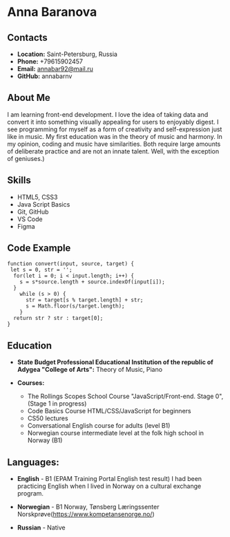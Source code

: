 # Anna Baranova


## Contacts

* **Location:** Saint-Petersburg, Russia
* **Phone:** +79615902457
* **Email:** annabar92@mail.ru
* **GitHub:** annabarnv
 
## About Me

I am learning front-end development. I love the idea of taking data and convert it into something visually appealing for users to enjoyably digest. I see programming for myself as a form of creativity and self-expression just like in music. My first education was in the theory of music and harmony. In my opinion, coding and music have similarities. Both require large amounts of deliberate practice and are not an innate talent. Well, with the exception of geniuses.) 


## Skills

* HTML5, CSS3
* Java Script Basics
* Git, GitHub
* VS Code
* Figma


## Code Example

```
function convert(input, source, target) {
 let s = 0, str = '';
  for(let i = 0; i < input.length; i++) {
    s = s*source.length + source.indexOf(input[i]);
  }
    while (s > 0) {
      str = target[s % target.length] + str;
      s = Math.floor(s/target.length);
    }
  return str ? str : target[0];
}

```

## Education 

* **State Budget Professional Educational Institution of the republic of Adygea "College of Arts":** Theory of Music, Piano            

* **Courses:**
    - The Rollings Scopes School Course "JavaScript/Front-end. Stage 0", (Stage 1 in progress)
    - Code Basics Course HTML/CSS/JavaScript for beginners
    - CS50 lectures
    - Conversational English course for adults (level B1)
    - Norwegian course intermediate level at the folk high school in Norway (B1)
    
## Languages:

* **English** - B1 (EPAM Training Portal English test result)
I had been practicing English when I lived in Norway on a cultural exchange program.

* **Norwegian** - B1 Norway, Tønsberg Læringssenter Norskprøve(https://www.kompetansenorge.no/)

* **Russian** - Native

